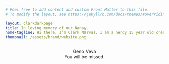 ```yaml
---
# Feel free to add content and custom Front Matter to this file.
# To modify the layout, see https://jekyllrb.com/docs/themes/#overriding-theme-defaults

layout: clarkdarkpage
title: In loving memory of our Nanay. 
home-tagline: Hi there, I’m Clark Narvas. I am a nerdy 15 year old creating wonderful and mad content about productivity, technology, studying and all things in between. 🌟
thumbnail: /assets/brand/website.png
---
```


<center>
Geno Veva<br>
You will be missed.
</center>